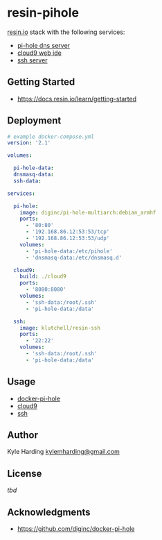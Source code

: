 # resin-pihole

[resin.io](https://resin.io/) stack with the following services:
* [pi-hole dns server](https://pi-hole.net/)
* [cloud9 web ide](https://c9.io/)
* [ssh server](https://www.ssh.com/ssh/)

## Getting Started

* https://docs.resin.io/learn/getting-started

## Deployment

```yaml
# example docker-compose.yml
version: '2.1'

volumes:

  pi-hole-data:
  dnsmasq-data:
  ssh-data:

services:

  pi-hole:
    image: diginc/pi-hole-multiarch:debian_armhf
    ports:
      - '80:80'
      - '192.168.86.12:53:53/tcp'
      - '192.168.86.12:53:53/udp'
    volumes:
      - 'pi-hole-data:/etc/pihole'
      - 'dnsmasq-data:/etc/dnsmasq.d'

  cloud9:
    build: ./cloud9
    ports:
      - '8080:8080'
    volumes:
      - 'ssh-data:/root/.ssh'
      - 'pi-hole-data:/data'

  ssh:
    image: klutchell/resin-ssh
    ports:
      - '22:22'
    volumes:
      - 'ssh-data:/root/.ssh'
      - 'pi-hole-data:/data'
```

## Usage

* [docker-pi-hole](https://github.com/diginc/docker-pi-hole)
* [cloud9](cloud9/README.md)
* [ssh](https://github.com/klutchell/resin-ssh)

## Author

Kyle Harding <kylemharding@gmail.com>

## License

_tbd_

## Acknowledgments

* https://github.com/diginc/docker-pi-hole
